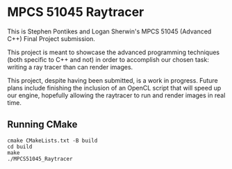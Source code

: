 # MPCS 51045 Raytracer

This is Stephen Pontikes and Logan Sherwin's MPCS 51045 (Advanced C++) Final Project submission.

This project is meant to showcase the advanced programming techniques (both specific to C++ and not) in order
to accomplish our chosen task: writing a ray tracer than can render images.

This project, despite having been submitted, is a work in progress. Future plans include finishing the inclusion of an
OpenCL script that will speed up our engine, hopefully allowing the raytracer to run and render images in real time.

## Running CMake

```{bash}
cmake CMakeLists.txt -B build
cd build
make
./MPCS51045_Raytracer
```
